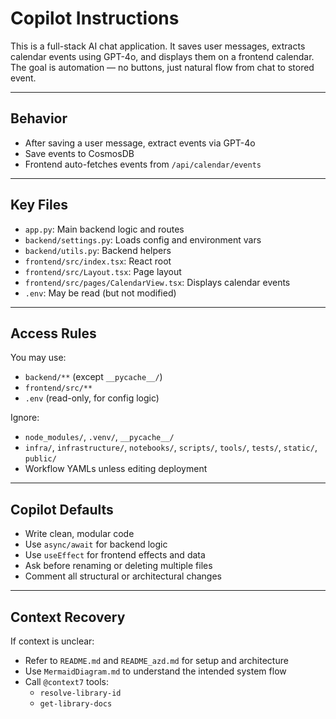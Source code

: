 # Copilot Instructions

This is a full-stack AI chat application. It saves user messages, extracts calendar events using GPT-4o, and displays them on a frontend calendar. The goal is automation — no buttons, just natural flow from chat to stored event.

---

## Behavior

- After saving a user message, extract events via GPT-4o
- Save events to CosmosDB
- Frontend auto-fetches events from `/api/calendar/events`

---

## Key Files

- `app.py`: Main backend logic and routes
- `backend/settings.py`: Loads config and environment vars
- `backend/utils.py`: Backend helpers
- `frontend/src/index.tsx`: React root
- `frontend/src/Layout.tsx`: Page layout
- `frontend/src/pages/CalendarView.tsx`: Displays calendar events
- `.env`: May be read (but not modified)

---

## Access Rules

You may use:
- `backend/**` (except `__pycache__/`)
- `frontend/src/**`
- `.env` (read-only, for config logic)

Ignore:
- `node_modules/`, `.venv/`, `__pycache__/`
- `infra/`, `infrastructure/`, `notebooks/`, `scripts/`, `tools/`, `tests/`, `static/`, `public/`
- Workflow YAMLs unless editing deployment

---

## Copilot Defaults

- Write clean, modular code
- Use `async/await` for backend logic
- Use `useEffect` for frontend effects and data
- Ask before renaming or deleting multiple files
- Comment all structural or architectural changes

---

## Context Recovery

If context is unclear:
- Refer to `README.md` and `README_azd.md` for setup and architecture
- Use `MermaidDiagram.md` to understand the intended system flow
- Call `@context7` tools:
  - `resolve-library-id`
  - `get-library-docs`
